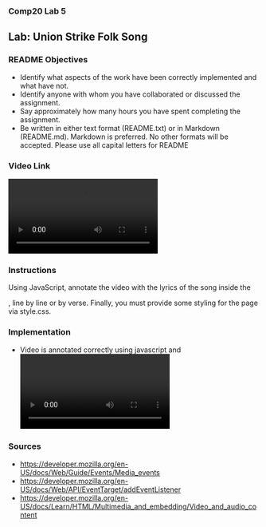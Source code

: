 ### Comp20 Lab 5
## Lab: Union Strike Folk Song

### README Objectives
* Identify what aspects of the work have been correctly implemented and what have not.
* Identify anyone with whom you have collaborated or discussed the assignment.
* Say approximately how many hours you have spent completing the assignment.
* Be written in either text format (README.txt) or in Markdown (README.md). Markdown is preferred. No other formats will be accepted. Please use all capital letters for README


### Video Link
<video src="https://www.cs.tufts.edu/comp/20/butwehavethepower.mp4" id="butwehavethepower" controls>
</video>

### Instructions
Using JavaScript, annotate the video with the lyrics of the song inside the <div id="lyrics">, line by line or by verse. Finally, you must provide some styling for the page via style.css.


### Implementation
* Video is annotated correctly using javascript and <video> element


### Sources
* https://developer.mozilla.org/en-US/docs/Web/Guide/Events/Media_events
* https://developer.mozilla.org/en-US/docs/Web/API/EventTarget/addEventListener
* https://developer.mozilla.org/en-US/docs/Learn/HTML/Multimedia_and_embedding/Video_and_audio_content
